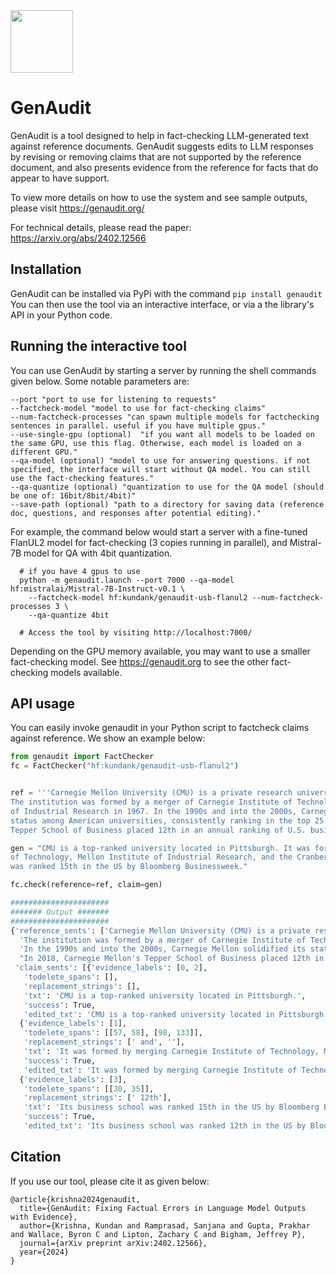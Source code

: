 <img src="https://genaudit.org/tutorial/resource_files/logo.png" width="100">

# GenAudit

GenAudit is a tool designed to help in fact-checking LLM-generated text against reference documents. GenAudit suggests edits to LLM responses by revising or removing claims that are not supported by the reference document, and also presents evidence from the reference for facts that do appear to have support.

To view more details on how to use the system and see sample outputs, please visit https://genaudit.org/

For technical details, please read the paper: https://arxiv.org/abs/2402.12566

## Installation

GenAudit can be installed via PyPi with the command `pip install genaudit`
You can then use the tool via an interactive interface, or via a the library's API in your Python code.

## Running the interactive tool 

You can use GenAudit by starting a server by running the shell commands given below.
Some notable parameters are:

```shell
--port "port to use for listening to requests"
--factcheck-model "model to use for fact-checking claims"
--num-factcheck-processes "can spawn multiple models for factchecking sentences in parallel. useful if you have multiple gpus."
--use-single-gpu (optional)  "if you want all models to be loaded on the same GPU, use this flag. Otherwise, each model is loaded on a different GPU."
--qa-model (optional) "model to use for answering questions. if not specified, the interface will start without QA model. You can still use the fact-checking features."
--qa-quantize (optional) "quantization to use for the QA model (should be one of: 16bit/8bit/4bit)"
--save-path (optional) "path to a directory for saving data (reference doc, questions, and responses after potential editing)."
```

For example, the command below would start a server with a fine-tuned FlanUL2 model for fact-checking (3 copies running in parallel), and Mistral-7B model for QA with 4bit quantization.

```shell
  # if you have 4 gpus to use
  python -m genaudit.launch --port 7000 --qa-model hf:mistralai/Mistral-7B-Instruct-v0.1 \
    --factcheck-model hf:kundank/genaudit-usb-flanul2 --num-factcheck-processes 3 \
    --qa-quantize 4bit
    
  # Access the tool by visiting http://localhost:7000/
```

Depending on the GPU memory available, you may want to use a smaller fact-checking model.
See https://genaudit.org to see the other fact-checking models available.


## API usage

You can easily invoke genaudit in your Python script to factcheck claims against reference. We show an example below:

```python
from genaudit import FactChecker
fc = FactChecker("hf:kundank/genaudit-usb-flanul2")


ref = '''Carnegie Mellon University (CMU) is a private research university in Pittsburgh, Pennsylvania. \
The institution was formed by a merger of Carnegie Institute of Technology and Mellon Institute \
of Industrial Research in 1967. In the 1990s and into the 2000s, Carnegie Mellon solidified its \
status among American universities, consistently ranking in the top 25. In 2018, Carnegie Mellon's \
Tepper School of Business placed 12th in an annual ranking of U.S. business schools by Bloomberg Businessweek.'''

gen = "CMU is a top-ranked university located in Pittsburgh. It was formed by merging Carnegie Institute \
of Technology, Mellon Institute of Industrial Research, and the Cranberry Lemon Institute. Its business school \
was ranked 15th in the US by Bloomberg Businessweek."

fc.check(reference=ref, claim=gen)

######################
####### Output #######
######################
{'reference_sents': ['Carnegie Mellon University (CMU) is a private research university in Pittsburgh, Pennsylvania.',
  'The institution was formed by a merger of Carnegie Institute of Technology and Mellon Institute of Industrial Research in 1967.',
  'In the 1990s and into the 2000s, Carnegie Mellon solidified its status among American universities, consistently ranking in the top 25.',
  "In 2018, Carnegie Mellon's Tepper School of Business placed 12th in an annual ranking of U.S. business schools by Bloomberg Businessweek."],
 'claim_sents': [{'evidence_labels': [0, 2],
   'todelete_spans': [],
   'replacement_strings': [],
   'txt': 'CMU is a top-ranked university located in Pittsburgh.',
   'success': True,
   'edited_txt': 'CMU is a top-ranked university located in Pittsburgh.'},
  {'evidence_labels': [1],
   'todelete_spans': [[57, 58], [98, 133]],
   'replacement_strings': [' and', ''],
   'txt': 'It was formed by merging Carnegie Institute of Technology, Mellon Institute of Industrial Research, and the Cranberry Lemon Institute.',
   'success': True,
   'edited_txt': 'It was formed by merging Carnegie Institute of Technology and Mellon Institute of Industrial Research.'},
  {'evidence_labels': [3],
   'todelete_spans': [[30, 35]],
   'replacement_strings': [' 12th'],
   'txt': 'Its business school was ranked 15th in the US by Bloomberg Businessweek.',
   'success': True,
   'edited_txt': 'Its business school was ranked 12th in the US by Bloomberg Businessweek.'}]}
```



## Citation

If you use our tool, please cite it as given below:

```
@article{krishna2024genaudit,
  title={GenAudit: Fixing Factual Errors in Language Model Outputs with Evidence},
  author={Krishna, Kundan and Ramprasad, Sanjana and Gupta, Prakhar and Wallace, Byron C and Lipton, Zachary C and Bigham, Jeffrey P},
  journal={arXiv preprint arXiv:2402.12566},
  year={2024}
}
```
